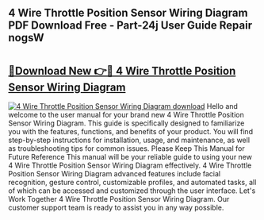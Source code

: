 ## 4 Wire Throttle Position Sensor Wiring Diagram PDF Download Free - Part-24j User Guide Repair nogsW

# <h2><a href="http://dfjqjo.blite.top/?on=4+Wire+Throttle+Position+Sensor+Wiring+Diagram">🔗Download New 👉🔴 4 Wire Throttle Position Sensor Wiring Diagram</a></h2>

[![4 Wire Throttle Position Sensor Wiring Diagram download](https://i.imgur.com/lujVjoI.png)](http://dfjqjo.blite.top/?on=4+Wire+Throttle+Position+Sensor+Wiring+Diagram)
Hello and welcome to the user manual for your brand new 4 Wire Throttle Position Sensor Wiring Diagram. This guide is specifically designed to familiarize you with the features, functions, and benefits of your product. You will find step-by-step instructions for installation, usage, and maintenance, as well as troubleshooting tips for common issues. Please Keep This Manual for Future Reference This manual will be your reliable guide to using your new 4 Wire Throttle Position Sensor Wiring Diagram effectively. 4 Wire Throttle Position Sensor Wiring Diagram advanced features include facial recognition, gesture control, customizable profiles, and automated tasks, all of which can be accessed and customized through the user interface. Let's Work Together 4 Wire Throttle Position Sensor Wiring Diagram. Our customer support team is ready to assist you in any way possible.
